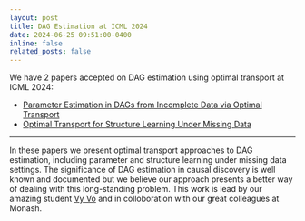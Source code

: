 ```yaml
---
layout: post
title: DAG Estimation at ICML 2024
date: 2024-06-25 09:51:00-0400
inline: false
related_posts: false
---
```


We have 2 papers accepted on DAG estimation using optimal transport at ICML 2024: 

<ul>
    <li><a href="https://arxiv.org/abs/2305.15927">Parameter Estimation in DAGs from Incomplete Data via Optimal Transport</a></li>
    <li><a href="https://arxiv.org/abs/2402.15255">Optimal Transport for Structure Learning Under Missing Data</a></li>
</ul>

---

In these papers we present optimal transport approaches to DAG estimation, including parameter and structure learning under missing data settings. The significance of DAG estimation in causal discovery is well known and documented but we believe our approach presents a better way of dealing with this long-standing problem. This work is lead by our amazing student <a href="https://isvy08.github.io">Vy Vo</a> and in colloboration with our great colleagues at Monash. 



